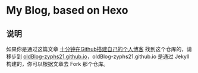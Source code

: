 # My Blog, based on Hexo

## 说明
 如果你是通过这篇文章 [十分钟在Github搭建自己的个人博客](http://mp.weixin.qq.com/s/ICOeB7ILLKIKMBiRGdVWnA) 找到这个仓库的，请移步到 [oldBlog-zyphs21.github.io](https://github.com/zyphs21/oldBlog-zyphs21.github.io)，oldBlog-zyphs21.github.io 是通过 Jekyll 构建的，你可以根据文章去 Fork 那个仓库。
